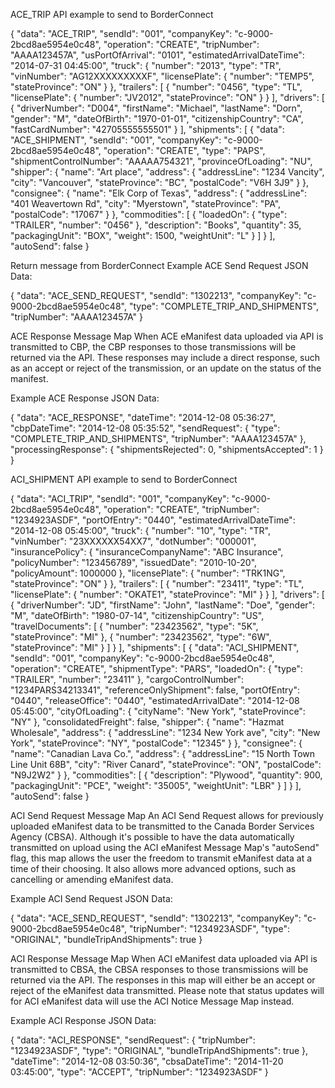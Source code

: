 ACE_TRIP API example to send to BorderConnect

{
	"data": "ACE_TRIP",
	"sendId": "001",
	"companyKey": "c-9000-2bcd8ae5954e0c48",
	"operation": "CREATE",
	"tripNumber": "AAAA123457A",
	"usPortOfArrival": "0101",
	"estimatedArrivalDateTime": "2014-07-31 04:45:00",
	"truck": {
		"number": "2013",
		"type": "TR",
		"vinNumber": "AG12XXXXXXXXXF",
		"licensePlate": {
			"number": "TEMP5",
			"stateProvince": "ON"
		}
	},
	"trailers": [
		{
			"number": "0456",
			"type": "TL",
			"licensePlate": {
				"number": "JV2012",
				"stateProvince": "ON"
			}
		}
	],
	"drivers": [
		{
			"driverNumber": "D004",
			"firstName": "Michael",
			"lastName": "Dorn",
			"gender": "M",
			"dateOfBirth": "1970-01-01",
			"citizenshipCountry": "CA",
			"fastCardNumber": "42705555555501"
		}
	],
	"shipments": [
		{
			"data": "ACE_SHIPMENT",
			"sendId": "001",
			"companyKey": "c-9000-2bcd8ae5954e0c48",
			"operation": "CREATE",
			"type": "PAPS",
			"shipmentControlNumber": "AAAAA754321",
			"provinceOfLoading": "NU",
			"shipper": {
				"name": "Art place",
				"address": {
					"addressLine": "1234 Vancity",
					"city": "Vancouver",
					"stateProvince": "BC",
					"postalCode": "V6H 3J9"
				}
			},
			"consignee": {
				"name": "Elk Corp of Texas",
				"address": {
					"addressLine": "401 Weavertown Rd",
					"city": "Myerstown",
					"stateProvince": "PA",
					"postalCode": "17067"
				}
			},
			"commodities": [
				{
					"loadedOn": {
						"type": "TRAILER",
						"number": "0456"
					},
					"description": "Books",
					"quantity": 35,
					"packagingUnit": "BOX",
					"weight": 1500,
					"weightUnit": "L"
				}
			]
		}
	],
	"autoSend": false
}

Return message from BorderConnect
Example ACE Send Request JSON Data:

{
	"data": "ACE_SEND_REQUEST",
	"sendId": "1302213",
	"companyKey": "c-9000-2bcd8ae5954e0c48",
	"type": "COMPLETE_TRIP_AND_SHIPMENTS",
	"tripNumber": "AAAA123457A"
}

ACE Response Message Map
When ACE eManifest data uploaded via API is transmitted to CBP, the CBP responses to those transmissions will be returned via the API. These responses may include a direct response, such as an accept or reject of the transmission, or an update on the status of the manifest.

Example ACE Response JSON Data:

{
	"data": "ACE_RESPONSE",
	"dateTime": "2014-12-08 05:36:27",
	"cbpDateTime": "2014-12-08 05:35:52",
	"sendRequest": {
		"type": "COMPLETE_TRIP_AND_SHIPMENTS",
		"tripNumber": "AAAA123457A"
	},
	"processingResponse": {
		"shipmentsRejected": 0,
		"shipmentsAccepted": 1
	}
}

ACI_SHIPMENT API example to send to BorderConnect

{
	"data": "ACI_TRIP",
	"sendId": "001",
	"companyKey": "c-9000-2bcd8ae5954e0c48",
	"operation": "CREATE",
	"tripNumber": "1234923ASDF",
	"portOfEntry": "0440",
	"estimatedArrivalDateTime": "2014-12-08 05:45:00",
	"truck": {
		"number": "10",
		"type": "TR",
		"vinNumber": "23XXXXXX54XX7",
		"dotNumber": "000001",
		"insurancePolicy": {
			"insuranceCompanyName": "ABC Insurance",
			"policyNumber": "123456789",
			"issuedDate": "2010-10-20",
			"policyAmount": 1000000
		},
		"licensePlate": {
			"number": "TRK1NG",
			"stateProvince": "ON"
		}
	},
	"trailers": [
		{
			"number": "23411",
			"type": "TL",
			"licensePlate": {
				"number": "OKATE1",
				"stateProvince": "MI"
			}
		}
	],
	"drivers": [
		{
			"driverNumber": "JD",
			"firstName": "John",
			"lastName": "Doe",
			"gender": "M",
			"dateOfBirth": "1980-07-14",
			"citizenshipCountry": "US",
			"travelDocuments": [
				{
					"number": "23423562",
					"type": "5K",
					"stateProvince": "MI"
				},
				{
					"number": "23423562",
					"type": "6W",
					"stateProvince": "MI"
				}
			]
		}
	],
	"shipments": [
		{
			"data": "ACI_SHIPMENT",
			"sendId": "001",
			"companyKey": "c-9000-2bcd8ae5954e0c48",
			"operation": "CREATE",
			"shipmentType": "PARS",
			"loadedOn": {
				"type": "TRAILER",
				"number": "23411"
			},
			"cargoControlNumber": "1234PARS34213341",
			"referenceOnlyShipment": false,
			"portOfEntry": "0440",
			"releaseOffice": "0440",
			"estimatedArrivalDate": "2014-12-08 05:45:00",
			"cityOfLoading": {
				"cityName": "New York",
				"stateProvince": "NY"
			},
			"consolidatedFreight": false,
			"shipper": {
				"name": "Hazmat Wholesale",
				"address": {
					"addressLine": "1234 New York ave",
					"city": "New York",
					"stateProvince": "NY",
					"postalCode": "12345"
				}
			},
			"consignee": {
				"name": "Canadian Lava Co.",
				"address": {
					"addressLine": "15 North Town Line Unit 68B",
					"city": "River Canard",
					"stateProvince": "ON",
					"postalCode": "N9J2W2"
				}
			},
			"commodities": [
				{
					"description": "Plywood",
					"quantity": 900,
					"packagingUnit": "PCE",
					"weight": "35005",
					"weightUnit": "LBR"
				}
			]
		}
	],
	"autoSend": false
}

ACI Send Request Message Map
An ACI Send Request allows for previously uploaded eManifest data to be transmitted to the Canada Border Services Agency (CBSA). Although it's possible to have the data automatically transmitted on upload using the ACI eManifest Message Map's "autoSend" flag, this map allows the user the freedom to transmit eManifest data at a time of their choosing. It also allows more advanced options, such as cancelling or amending eManifest data.

Example ACI Send Request JSON Data:

{
	"data": "ACE_SEND_REQUEST",
	"sendId": "1302213",
	"companyKey": "c-9000-2bcd8ae5954e0c48",
	"tripNumber": "1234923ASDF",
	"type": "ORIGINAL",
	"bundleTripAndShipments": true
}

ACI Response Message Map
When ACI eManifest data uploaded via API is transmitted to CBSA, the CBSA responses to those transmissions will be returned via the API. The responses in this map will either be an accept or reject of the eManifest data transmitted. Please note that status updates will for ACI eManifest data will use the ACI Notice Message Map instead.

Example ACI Response JSON Data:

{
	"data": "ACI_RESPONSE",
	"sendRequest": {
		"tripNumber": "1234923ASDF",
		"type": "ORIGINAL",
		"bundleTripAndShipments": true
	},
	"dateTime": "2014-12-08 03:50:36",
	"cbsaDateTime": "2014-11-20 03:45:00",
	"type": "ACCEPT",
	"tripNumber": "1234923ASDF"
}